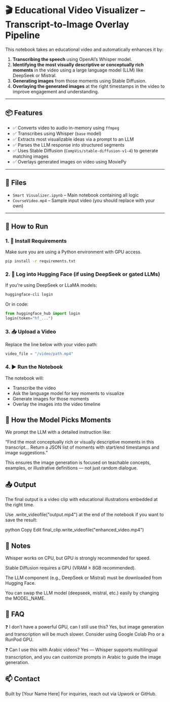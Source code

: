 # 🎬 Educational Video Visualizer – Transcript-to-Image Overlay Pipeline

This notebook takes an educational video and automatically enhances it by:

1. **Transcribing the speech** using OpenAI’s Whisper model.
2. **Identifying the most visually descriptive or conceptually rich moments** in the video using a large language model (LLM) like DeepSeek or Mistral.
3. **Generating images** from those moments using Stable Diffusion.
4. **Overlaying the generated images** at the right timestamps in the video to improve engagement and understanding.

---

## 📦 Features

- ✅ Converts video to audio in-memory using `ffmpeg`
- ✅ Transcribes using Whisper (`base` model)
- ✅ Extracts most visualizable ideas via a prompt to an LLM
- ✅ Parses the LLM response into structured segments
- ✅ Uses Stable Diffusion (`CompVis/stable-diffusion-v1-4`) to generate matching images
- ✅ Overlays generated images on video using MoviePy

---

## 📁 Files

- `Smart Visualizer.ipynb` – Main notebook containing all logic
- `CourseVideo.mp4` – Sample input video (you should replace with your own)

---

## 🚀 How to Run

### 1. 🔧 Install Requirements

Make sure you are using a Python environment with GPU access.

```bash
pip install -r requirements.txt
```

### 2. 🤖 Log into Hugging Face (if using DeepSeek or gated LLMs)
If you're using DeepSeek or LLaMA models:

```bash
huggingface-cli login
```
Or in code:

```python
from huggingface_hub import login
login(token="hf_...")
```

### 3. 📥 Upload a Video
Replace the line below with your video path:

```python
video_file = "/video/path.mp4"
```
### 4. ▶️ Run the Notebook
The notebook will:
- Transcribe the video
- Ask the language model for key moments to visualize
- Generate images for those moments
- Overlay the images into the video timeline

## 🧠 How the Model Picks Moments
We prompt the LLM with a detailed instruction like:

“Find the most conceptually rich or visually descriptive moments in this transcript... Return a JSON list of moments with start/end timestamps and image suggestions.”

This ensures the image generation is focused on teachable concepts, examples, or illustrative definitions — not just random dialogue.

## 📤 Output
The final output is a video clip with educational illustrations embedded at the right time.

Use .write_videofile("output.mp4") at the end of the notebook if you want to save the result:

python
Copy
Edit
final_clip.write_videofile("enhanced_video.mp4")

## 🔐 Notes
Whisper works on CPU, but GPU is strongly recommended for speed.

Stable Diffusion requires a GPU (VRAM ≥ 8GB recommended).

The LLM component (e.g., DeepSeek or Mistral) must be downloaded from Hugging Face.

You can swap the LLM model (deepseek, mistral, etc.) easily by changing the MODEL_NAME.

## 🙋 FAQ
❓ I don’t have a powerful GPU, can I still use this?
Yes, but image generation and transcription will be much slower. Consider using Google Colab Pro or a RunPod GPU.

❓ Can I use this with Arabic videos?
Yes — Whisper supports multilingual transcription, and you can customize prompts in Arabic to guide the image generation.

## 📫 Contact
Built by [Your Name Here]
For inquiries, reach out via Upwork or GitHub.
